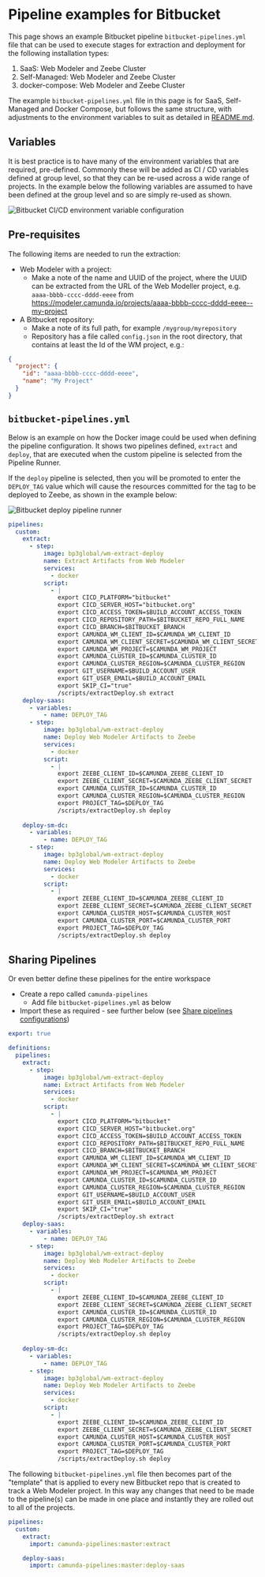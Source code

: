 # Pipeline examples for Bitbucket
This page shows an example Bitbucket pipeline `bitbucket-pipelines.yml` file that can be used to execute stages for extraction and deployment for the following installation types:

1. SaaS: Web Modeler and Zeebe Cluster
2. Self-Managed: Web Modeler and Zeebe Cluster
3. docker-compose: Web Modeler and Zeebe Cluster

The example `bitbucket-pipelines.yml` file in this page is for SaaS, Self-Managed and Docker Compose, but follows the same structure,
with adjustments to the environment variables to suit as detailed in [README.md](./README.md#supported-environment-variables).

## Variables
It is best practice is to have many of the environment variables that are required, pre-defined.
Commonly these will be added as CI / CD variables defined at group level, so that they can be re-used across a
wide range of projects. In the example below the following variables are assumed to have
been defined at the group level and so are simply re-used as shown.

![Bitbucket CI/CD environment variable configuration](images/bb-cicd-env-vars.png)

## Pre-requisites
The following items are needed to run the extraction:

* Web Modeler with a project:
    * Make a note of the name and UUID of the project, where the UUID can be extracted from the URL of the Web Modeller project, e.g. `aaaa-bbbb-cccc-dddd-eeee` from https://modeler.camunda.io/projects/aaaa-bbbb-cccc-dddd-eeee--my-project
* A Bitbucket repository:
    * Make a note of its full path, for example `/mygroup/myrepository`
    * Repository has a file called `config.json` in the root directory, that contains at least the Id of the WM project, e.g.:

```json
{
  "project": {
    "id": "aaaa-bbbb-cccc-dddd-eeee",
    "name": "My Project"
  }
}
```

## `bitbucket-pipelines.yml`
Below is an example on how the Docker image could be used when defining the pipeline configuration. It shows two pipelines defined, `extract` and `deploy`, that are executed when the custom pipeline is selected from the Pipeline Runner.

If the `deploy` pipeline is selected, then you will be promoted to enter the `DEPLOY_TAG` value which will cause the resources committed for the tag to be deployed to Zeebe, as shown in the example below:

![Bitbucket deploy pipeline runner](images/bb-pipeline-runner-deploy.png)

```yaml
pipelines:
  custom:
    extract:
      - step:
          image: bp3global/wm-extract-deploy
          name: Extract Artifacts from Web Modeler
          services:
            - docker
          script:
            - |
              export CICD_PLATFORM="bitbucket"
              export CICD_SERVER_HOST="bitbucket.org"
              export CICD_ACCESS_TOKEN=$BUILD_ACCOUNT_ACCESS_TOKEN
              export CICD_REPOSITORY_PATH=$BITBUCKET_REPO_FULL_NAME
              export CICD_BRANCH=$BITBUCKET_BRANCH
              export CAMUNDA_WM_CLIENT_ID=$CAMUNDA_WM_CLIENT_ID
              export CAMUNDA_WM_CLIENT_SECRET=$CAMUNDA_WM_CLIENT_SECRET
              export CAMUNDA_WM_PROJECT=$CAMUNDA_WM_PROJECT
              export CAMUNDA_CLUSTER_ID=$CAMUNDA_CLUSTER_ID
              export CAMUNDA_CLUSTER_REGION=$CAMUNDA_CLUSTER_REGION
              export GIT_USERNAME=$BUILD_ACCOUNT_USER
              export GIT_USER_EMAIL=$BUILD_ACCOUNT_EMAIL
              export SKIP_CI="true"
              /scripts/extractDeploy.sh extract
    deploy-saas:
      - variables:
          - name: DEPLOY_TAG
      - step:
          image: bp3global/wm-extract-deploy
          name: Deploy Web Modeler Artifacts to Zeebe
          services:
            - docker
          script:
            - |
              export ZEEBE_CLIENT_ID=$CAMUNDA_ZEEBE_CLIENT_ID
              export ZEEBE_CLIENT_SECRET=$CAMUNDA_ZEEBE_CLIENT_SECRET
              export CAMUNDA_CLUSTER_ID=$CAMUNDA_CLUSTER_ID
              export CAMUNDA_CLUSTER_REGION=$CAMUNDA_CLUSTER_REGION
              export PROJECT_TAG=$DEPLOY_TAG
              /scripts/extractDeploy.sh deploy
              
    deploy-sm-dc:
      - variables:
          - name: DEPLOY_TAG
      - step:
          image: bp3global/wm-extract-deploy
          name: Deploy Web Modeler Artifacts to Zeebe
          services:
            - docker
          script:
            - |
              export ZEEBE_CLIENT_ID=$CAMUNDA_ZEEBE_CLIENT_ID
              export ZEEBE_CLIENT_SECRET=$CAMUNDA_ZEEBE_CLIENT_SECRET
              export CAMUNDA_CLUSTER_HOST=$CAMUNDA_CLUSTER_HOST
              export CAMUNDA_CLUSTER_PORT=$CAMUNDA_CLUSTER_PORT
              export PROJECT_TAG=$DEPLOY_TAG
              /scripts/extractDeploy.sh deploy
```

## Sharing Pipelines
Or even better define these pipelines for the entire workspace

* Create a repo called `camunda-pipelines`
  * Add file `bitbucket-pipelines.yml` as below
* Import these as required - see further below (see [Share pipelines configurations](https://support.atlassian.com/bitbucket-cloud/docs/share-pipelines-configurations/]))

```yaml
export: true

definitions:
  pipelines:
    extract:
      - step:
          image: bp3global/wm-extract-deploy
          name: Extract Artifacts from Web Modeler
          services:
            - docker
          script:
            - |
              export CICD_PLATFORM="bitbucket"
              export CICD_SERVER_HOST="bitbucket.org"
              export CICD_ACCESS_TOKEN=$BUILD_ACCOUNT_ACCESS_TOKEN
              export CICD_REPOSITORY_PATH=$BITBUCKET_REPO_FULL_NAME
              export CICD_BRANCH=$BITBUCKET_BRANCH
              export CAMUNDA_WM_CLIENT_ID=$CAMUNDA_WM_CLIENT_ID
              export CAMUNDA_WM_CLIENT_SECRET=$CAMUNDA_WM_CLIENT_SECRET
              export CAMUNDA_WM_PROJECT=$CAMUNDA_WM_PROJECT
              export CAMUNDA_CLUSTER_ID=$CAMUNDA_CLUSTER_ID
              export CAMUNDA_CLUSTER_REGION=$CAMUNDA_CLUSTER_REGION
              export GIT_USERNAME=$BUILD_ACCOUNT_USER
              export GIT_USER_EMAIL=$BUILD_ACCOUNT_EMAIL
              export SKIP_CI="true"
              /scripts/extractDeploy.sh extract
    deploy-saas:
      - variables:
          - name: DEPLOY_TAG
      - step:
          image: bp3global/wm-extract-deploy
          name: Deploy Web Modeler Artifacts to Zeebe
          services:
            - docker
          script:
            - |
              export ZEEBE_CLIENT_ID=$CAMUNDA_ZEEBE_CLIENT_ID
              export ZEEBE_CLIENT_SECRET=$CAMUNDA_ZEEBE_CLIENT_SECRET
              export CAMUNDA_CLUSTER_ID=$CAMUNDA_CLUSTER_ID
              export CAMUNDA_CLUSTER_REGION=$CAMUNDA_CLUSTER_REGION
              export PROJECT_TAG=$DEPLOY_TAG
              /scripts/extractDeploy.sh deploy
              
    deploy-sm-dc:
      - variables:
          - name: DEPLOY_TAG
      - step:
          image: bp3global/wm-extract-deploy
          name: Deploy Web Modeler Artifacts to Zeebe
          services:
            - docker
          script:
            - |
              export ZEEBE_CLIENT_ID=$CAMUNDA_ZEEBE_CLIENT_ID
              export ZEEBE_CLIENT_SECRET=$CAMUNDA_ZEEBE_CLIENT_SECRET
              export CAMUNDA_CLUSTER_HOST=$CAMUNDA_CLUSTER_HOST
              export CAMUNDA_CLUSTER_PORT=$CAMUNDA_CLUSTER_PORT
              export PROJECT_TAG=$DEPLOY_TAG
              /scripts/extractDeploy.sh deploy
```

The following `bitbucket-pipelines.yml` file then becomes part of the "template" that is applied
to every new Bitbucket repo that is created to track a Web Modeler project. In this way any changes
that need to be made to the pipeline(s) can be made in one place and instantly they are rolled out
to all of the projects.

```yaml
pipelines:
  custom:
    extract:
      import: camunda-pipelines:master:extract

    deploy-saas:
      import: camunda-pipelines:master:deploy-saas

```
